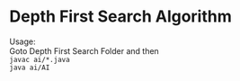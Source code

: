 # Depth First Search Algorithm<br/>
Usage:<br/>
Goto Depth First Search Folder and then <br/>
```javac ai/*.java```<br/>
 ```java ai/AI ```<br/>
